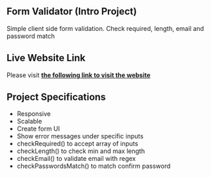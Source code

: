 ## Form Validator (Intro Project)

Simple client side form validation. Check required, length, email and password match

## Live Website Link

Please visit **[the following link to visit the website](https://aflan-63.github.io/VanilaJSProject-Form-Validator/)**

## Project Specifications

- Responsive
- Scalable
- Create form UI
- Show error messages under specific inputs
- checkRequired() to accept array of inputs
- checkLength() to check min and max length
- checkEmail() to validate email with regex
- checkPasswordsMatch() to match confirm password
